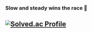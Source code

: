 ### Slow and steady wins the race 🐢

<!--![Anurag's GitHub stats](https://github-readme-stats.vercel.app/api?username=kimidokr&theme=gruvbox&show_icons=true)-->

[![Solved.ac Profile](http://mazassumnida.wtf/api/v2/generate_badge?boj=kimido)](https://solved.ac/ido987/)
---

<!--
[![Hits](https://hits.seeyoufarm.com/api/count/incr/badge.svg?url=https%3A%2F%2Fgithub.com%2Fkim-ido&count_bg=%2379C83D&title_bg=%23555555&icon=&icon_color=%23E7E7E7&title=hits&edge_flat=false)](https://hits.seeyoufarm.com)

![Java](https://img.shields.io/badge/Java-D24939.svg?&style=for-the-badge&logo=Java&logoColor=white)
-->
